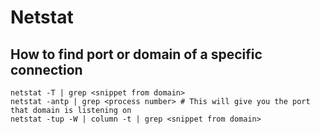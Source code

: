 # Netstat

## How to find port or domain of a specific connection
```
netstat -T | grep <snippet from domain>
netstat -antp | grep <process number> # This will give you the port that domain is listening on
netstat -tup -W | column -t | grep <snippet from domain>
```
